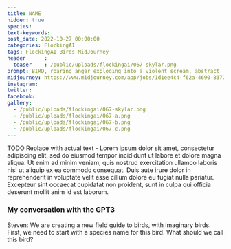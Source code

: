 ```yaml
---
title: NAME
hidden: true
species: 
text-keywords: 
post_date: 2022-10-27 00:00:00
categories: FlockingAI
tags: FlockingAI Birds MidJourney 
header      :
  teaser    : /public/uploads/flockingai/067-skylar.png
prompt: BIRD, roaring anger exploding into a violent scream, abstract
midjourney: https://www.midjourney.com/app/jobs/1d1ee4c4-f62a-4690-8372-1813c43975f7
instagram: 
twitter: 
facebook: 
gallery: 
  - /public/uploads/flockingai/067-skylar.png
  - /public/uploads/flockingai/067-a.png
  - /public/uploads/flockingai/067-b.png
  - /public/uploads/flockingai/067-c.png
---
```


TODO Replace with actual text - Lorem ipsum dolor sit amet, consectetur adipiscing elit, sed do eiusmod tempor incididunt ut labore et dolore magna aliqua. Ut enim ad minim veniam, quis nostrud exercitation ullamco laboris nisi ut aliquip ex ea commodo consequat. Duis aute irure dolor in reprehenderit in voluptate velit esse cillum dolore eu fugiat nulla pariatur. Excepteur sint occaecat cupidatat non proident, sunt in culpa qui officia deserunt mollit anim id est laborum.

### My conversation with the GPT3

Steven: We are creating a new field guide to birds, with imaginary birds. First, we need to start with a species name for this bird. What should we call this bird?
